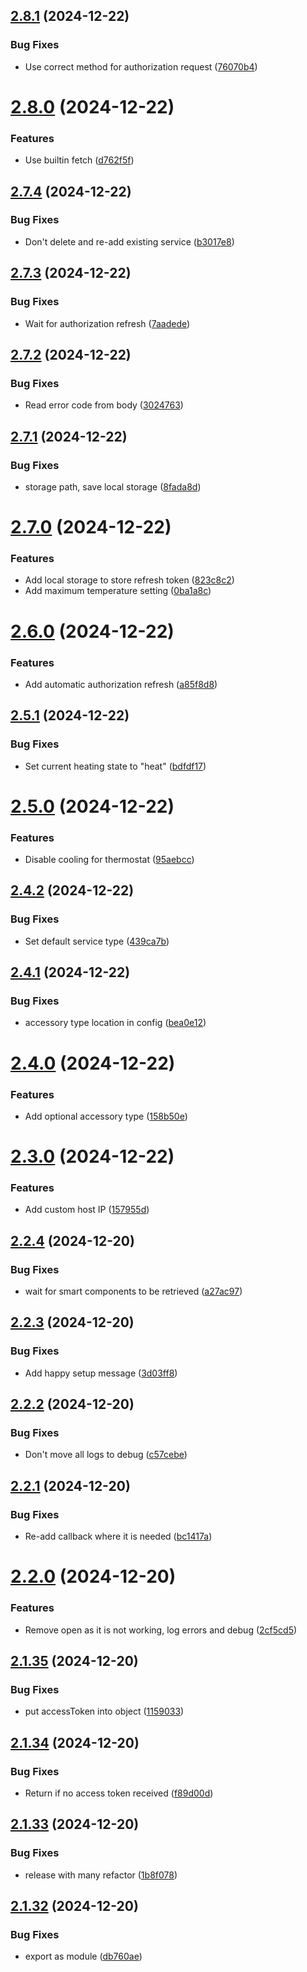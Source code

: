## [2.8.1](https://github.com/ffflorian/homebridge-vicare-2/compare/v2.8.0...v2.8.1) (2024-12-22)


### Bug Fixes

* Use correct method for authorization request ([76070b4](https://github.com/ffflorian/homebridge-vicare-2/commit/76070b4b30695c52bfef379b15485cf2493d6dd3))

# [2.8.0](https://github.com/ffflorian/homebridge-vicare-2/compare/v2.7.4...v2.8.0) (2024-12-22)


### Features

* Use builtin fetch ([d762f5f](https://github.com/ffflorian/homebridge-vicare-2/commit/d762f5f25772c08a5ecbb39606ea12af2928467b))

## [2.7.4](https://github.com/ffflorian/homebridge-vicare-2/compare/v2.7.3...v2.7.4) (2024-12-22)


### Bug Fixes

* Don't delete and re-add existing service ([b3017e8](https://github.com/ffflorian/homebridge-vicare-2/commit/b3017e833bb63c51a2e220a1906e9cf09b522ba2))

## [2.7.3](https://github.com/ffflorian/homebridge-vicare-2/compare/v2.7.2...v2.7.3) (2024-12-22)


### Bug Fixes

* Wait for authorization refresh ([7aadede](https://github.com/ffflorian/homebridge-vicare-2/commit/7aadede9db1a06ef55aedd8408c4601c92a9dd30))

## [2.7.2](https://github.com/ffflorian/homebridge-vicare-2/compare/v2.7.1...v2.7.2) (2024-12-22)


### Bug Fixes

* Read error code from body ([3024763](https://github.com/ffflorian/homebridge-vicare-2/commit/302476379d6c3e0ead6fdb96d794d491d3da4d67))

## [2.7.1](https://github.com/ffflorian/homebridge-vicare-2/compare/v2.7.0...v2.7.1) (2024-12-22)


### Bug Fixes

* storage path, save local storage ([8fada8d](https://github.com/ffflorian/homebridge-vicare-2/commit/8fada8d1f3d00822888aec789de3805834e70064))

# [2.7.0](https://github.com/ffflorian/homebridge-vicare-2/compare/v2.6.0...v2.7.0) (2024-12-22)


### Features

* Add local storage to store refresh token ([823c8c2](https://github.com/ffflorian/homebridge-vicare-2/commit/823c8c2d7e7af9a9095864d64c8de165372db918))
* Add maximum temperature setting ([0ba1a8c](https://github.com/ffflorian/homebridge-vicare-2/commit/0ba1a8c030c5391dc0736767603c2bd5c54cd2fe))

# [2.6.0](https://github.com/ffflorian/homebridge-vicare-2/compare/v2.5.1...v2.6.0) (2024-12-22)


### Features

* Add automatic authorization refresh ([a85f8d8](https://github.com/ffflorian/homebridge-vicare-2/commit/a85f8d866dca3f1b6b1b2ae250709ffd46840bb4))

## [2.5.1](https://github.com/ffflorian/homebridge-vicare-2/compare/v2.5.0...v2.5.1) (2024-12-22)


### Bug Fixes

* Set current heating state to "heat" ([bdfdf17](https://github.com/ffflorian/homebridge-vicare-2/commit/bdfdf17cb7c7531c33ce93954f8f9c367e00dcd8))

# [2.5.0](https://github.com/ffflorian/homebridge-vicare-2/compare/v2.4.2...v2.5.0) (2024-12-22)


### Features

* Disable cooling for thermostat ([95aebcc](https://github.com/ffflorian/homebridge-vicare-2/commit/95aebccdd0f9bc773c557a7e17082c8e67c8f239))

## [2.4.2](https://github.com/ffflorian/homebridge-vicare-2/compare/v2.4.1...v2.4.2) (2024-12-22)


### Bug Fixes

* Set default service type ([439ca7b](https://github.com/ffflorian/homebridge-vicare-2/commit/439ca7bf719306549c6251315fa8f72e32c1e7c0))

## [2.4.1](https://github.com/ffflorian/homebridge-vicare-2/compare/v2.4.0...v2.4.1) (2024-12-22)


### Bug Fixes

* accessory type location in config ([bea0e12](https://github.com/ffflorian/homebridge-vicare-2/commit/bea0e1219384ffeb37661a1a526c679cc8daf1d5))

# [2.4.0](https://github.com/ffflorian/homebridge-vicare-2/compare/v2.3.0...v2.4.0) (2024-12-22)


### Features

* Add optional accessory type ([158b50e](https://github.com/ffflorian/homebridge-vicare-2/commit/158b50e168366e79c5d704271cdaa385ef604ff1))

# [2.3.0](https://github.com/ffflorian/homebridge-vicare-2/compare/v2.2.4...v2.3.0) (2024-12-22)


### Features

* Add custom host IP ([157955d](https://github.com/ffflorian/homebridge-vicare-2/commit/157955d7f08b4bc62a216f2824b5bb595263b7c2))

## [2.2.4](https://github.com/ffflorian/homebridge-vicare-2/compare/v2.2.3...v2.2.4) (2024-12-20)


### Bug Fixes

* wait for smart components to be retrieved ([a27ac97](https://github.com/ffflorian/homebridge-vicare-2/commit/a27ac97a33dffc9ccd1f220e42952be171a8c1d3))

## [2.2.3](https://github.com/ffflorian/homebridge-vicare-2/compare/v2.2.2...v2.2.3) (2024-12-20)


### Bug Fixes

* Add happy setup message ([3d03ff8](https://github.com/ffflorian/homebridge-vicare-2/commit/3d03ff822b4f4c916f2bbb3bf006135aca47e596))

## [2.2.2](https://github.com/ffflorian/homebridge-vicare-2/compare/v2.2.1...v2.2.2) (2024-12-20)


### Bug Fixes

* Don't move all logs to debug ([c57cebe](https://github.com/ffflorian/homebridge-vicare-2/commit/c57cebecc6760ec092e633bbaf32ac5d73be54cb))

## [2.2.1](https://github.com/ffflorian/homebridge-vicare-2/compare/v2.2.0...v2.2.1) (2024-12-20)


### Bug Fixes

* Re-add callback where it is needed ([bc1417a](https://github.com/ffflorian/homebridge-vicare-2/commit/bc1417a59fc0492d608f8a6ca78c497e3abb9c6f))

# [2.2.0](https://github.com/ffflorian/homebridge-vicare-2/compare/v2.1.35...v2.2.0) (2024-12-20)


### Features

* Remove open as it is not working, log errors and debug ([2cf5cd5](https://github.com/ffflorian/homebridge-vicare-2/commit/2cf5cd51dbc8bf160d96ffd2ebd3c1329101c536))

## [2.1.35](https://github.com/ffflorian/homebridge-vicare-2/compare/v2.1.34...v2.1.35) (2024-12-20)


### Bug Fixes

* put accessToken into object ([1159033](https://github.com/ffflorian/homebridge-vicare-2/commit/1159033f85c5ce68667f9e4e282829c41de618da))

## [2.1.34](https://github.com/ffflorian/homebridge-vicare-2/compare/v2.1.33...v2.1.34) (2024-12-20)


### Bug Fixes

* Return if no access token received ([f89d00d](https://github.com/ffflorian/homebridge-vicare-2/commit/f89d00d32140d39dd3e3ef5f86c6f70e9a9203ce))

## [2.1.33](https://github.com/ffflorian/homebridge-vicare-2/compare/v2.1.32...v2.1.33) (2024-12-20)


### Bug Fixes

* release with many refactor ([1b8f078](https://github.com/ffflorian/homebridge-vicare-2/commit/1b8f0780f34dbe65edf7e520cf9a78cb9f866297))

## [2.1.32](https://github.com/ffflorian/homebridge-vicare-2/compare/v2.1.31...v2.1.32) (2024-12-20)


### Bug Fixes

* export as module ([db760ae](https://github.com/ffflorian/homebridge-vicare-2/commit/db760ae3b438f6617d873cdd17e430aadabab0c2))

